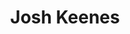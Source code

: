 ---
title: Josh Keenes
description: 'I work in the Mobile department of AO looking after the Mobile Phones Direct brand. I have been in the mobile phone industry for over 10 years. I have a passion to help make people’s lives easier be that through physical or digital products.'
image: '/images/josh.png'
role: Lead UX / Design
---